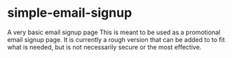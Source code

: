 # simple-email-signup
A very basic email signup page
This is meant to be used as a promotional email signup page.
It is currently a rough version that can be added to to fit what is needed, but is not necessarily secure or the most effective.
